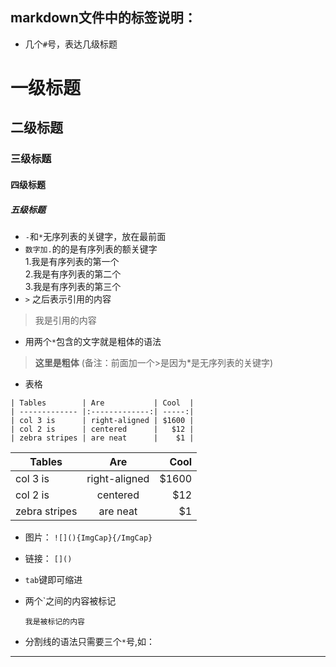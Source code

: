
## markdown文件中的标签说明：  
- 几个`#`号，表达几级标题
# 一级标题
## 二级标题
### 三级标题
#### 四级标题
##### 五级标题
- `-`和`*`无序列表的关键字，放在最前面
- `数字加.`的的是有序列表的额关键字  
    1.我是有序列表的第一个  
    2.我是有序列表的第二个  
    3.我是有序列表的第三个  
- `>` 之后表示引用的内容  
> 我是引用的内容  
- 用两个`*`包含的文字就是粗体的语法  
> **这里是粗体** (备注：前面加一个>是因为*是无序列表的关键字)
- 表格
```
| Tables        | Are           | Cool  |
| ------------- |:-------------:| -----:|
| col 3 is      | right-aligned | $1600 |
| col 2 is      | centered      |   $12 |
| zebra stripes | are neat      |    $1 |
```

| Tables        | Are           | Cool  |
| ------------- |:-------------:| -----:|
| col 3 is      | right-aligned | $1600 |
| col 2 is      | centered      |   $12 |
| zebra stripes | are neat      |    $1 |

- 图片： `![](){ImgCap}{/ImgCap}`
- 链接： `[]()`
- `tab`键即可缩进
- 两个`之间的内容被标记

    `我是被标记的内容`
- 分割线的语法只需要三个`*`号,如：
***
